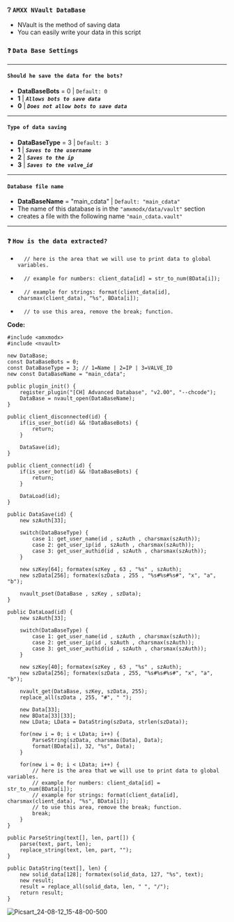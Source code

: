 ### ` ❔ `  `AMXX NVault DataBase`
- NVault is the method of saving data
- You can easily write your data in this script

### ` ❓ `  `Data Base Settings`
** **
#### **`Should he save the data for the bots?`**
- **DataBaseBots** = 0 | `Default: 0`
- **1** | ___`Allows bots to save data`___
- **0** | ___`Does not allow bots to save data`___
** **
#### **`Type of data saving`**
- **DataBaseType** = 3 | `Default: 3`
- **1** | ___`Saves to the username`___
- **2** | ___`Saves to the ip`___
- **3** | ___`Saves to the valve_id`___
** **
#### **`Database file name`**
- **DataBaseName** = "main_cdata" | `Default: "main_cdata"`
- The name of this database is in the `"amxmodx/data/vault"` section
- creates a file with the following name `"main_cdata.vault"`
** **
### ` ❓ `  `How is the data extracted?`
-		// here is the area that we will use to print data to global variables.
-		// example for numbers: client_data[id] = str_to_num(BData[i]);
-		// example for strings: format(client_data[id], charsmax(client_data), "%s", BData[i]);
-		// to use this area, remove the break; function.

**Code:**
```pawn
#include <amxmodx>
#include <nvault>

new DataBase;
const DataBaseBots = 0;
const DataBaseType = 3; // 1=Name | 2=IP | 3=VALVE_ID
new const DataBaseName = "main_cdata";

public plugin_init() {
	register_plugin("[CH] Advanced Database", "v2.00", "--chcode");
	DataBase = nvault_open(DataBaseName);
}

public client_disconnected(id) {
	if(is_user_bot(id) && !DataBaseBots) {
		return;
	}
	
	DataSave(id);
}

public client_connect(id) {
	if(is_user_bot(id) && !DataBaseBots) {
		return;
	}
	
	DataLoad(id);
}

public DataSave(id) {
	new szAuth[33];
	
	switch(DataBaseType) {
		case 1: get_user_name(id , szAuth , charsmax(szAuth));
		case 2: get_user_ip(id , szAuth , charsmax(szAuth));
		case 3: get_user_authid(id , szAuth , charsmax(szAuth));
	}
	
	new szKey[64]; formatex(szKey , 63 , "%s" , szAuth);
	new szData[256]; formatex(szData , 255 , "%s#%s#%s#", "x", "a", "b");
	
	nvault_pset(DataBase , szKey , szData);
}

public DataLoad(id) {
	new szAuth[33];
	
	switch(DataBaseType) {
		case 1: get_user_name(id , szAuth , charsmax(szAuth));
		case 2: get_user_ip(id , szAuth , charsmax(szAuth));
		case 3: get_user_authid(id , szAuth , charsmax(szAuth));
	}
	
	new szKey[40]; formatex(szKey , 63 , "%s" , szAuth);
	new szData[256]; formatex(szData , 255, "%s#%s#%s#", "x", "a", "b");
	
	nvault_get(DataBase, szKey, szData, 255);
	replace_all(szData , 255, "#", " ");
	
	new Data[33];
	new BData[33][33];
	new LData; LData = DataString(szData, strlen(szData));
	
	for(new i = 0; i < LData; i++) {
		ParseString(szData, charsmax(Data), Data);
		format(BData[i], 32, "%s", Data);
	}
	
	for(new i = 0; i < LData; i++) {
		// here is the area that we will use to print data to global variables.
		// example for numbers: client_data[id] = str_to_num(BData[i]);
		// example for strings: format(client_data[id], charsmax(client_data), "%s", BData[i]);
		// to use this area, remove the break; function.
		break;
	}
}

public ParseString(text[], len, part[]) {
	parse(text, part, len);
	replace_string(text, len, part, "");
}

public DataString(text[], len) {
	new solid_data[128]; formatex(solid_data, 127, "%s", text);
	new result;
	result = replace_all(solid_data, len, " ", "/");
	return result;
}
```

![Picsart_24-08-12_15-48-00-500](https://github.com/user-attachments/assets/00bbd518-d0e9-4524-990c-cb04c9dd340d)
